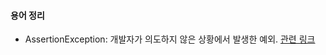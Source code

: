 




#### 용어 정리 
 - AssertionException: 개발자가 의도하지 않은 상황에서 발생한 예외. [관련 링크](https://stackoverflow.com/questions/24863185/what-is-an-assertionerror-in-which-case-should-i-throw-it-from-my-own-code)